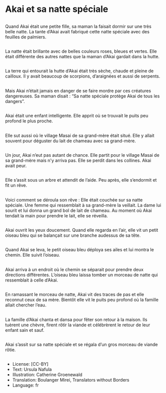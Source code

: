 # Akai et sa natte spéciale

##
Quand Akai était une petite fille,
sa maman la faisait dormir sur
une très belle natte.
La tante d’Akai avait fabriqué
cette natte spéciale avec des
feuilles de palmiers.

##
La natte était brillante avec de
belles couleurs roses, bleues et
vertes.
Elle était différente des autres
nattes que la maman d’Akai
gardait dans la hutte.

##
La terre qui entourait la hutte
d’Akai était très sèche, chaude
et pleine de cailloux.
Il y avait beaucoup de
scorpions, d’araignées et aussi
de serpents.

##
Mais Akai n’était jamais en
danger de se faire mordre par
ces créatures dangereuses.
Sa maman disait : “Sa natte
spéciale protège Akai de tous
les dangers”.

##
Akai était une enfant
intelligente.
Elle apprit où se trouvait le
puits peu profond le plus
proche.

##
Elle sut aussi où le village Masai
de sa grand-mère était situé.
Elle y allait souvent pour
déguster du lait de chameau
avec sa grand-mère.

##
Un jour, Akai n’eut pas autant
de chance.
Elle partit pour le village Masai
de sa grand-mère mais n'y
arriva pas.
Elle se perdit dans les collines.
Akai avait peur.

##
Elle s’assit sous un arbre et
attendit de l’aide.
Peu après, elle s’endormit et fit
un rêve.

##
Voici comment se déroula son rêve :
Elle était couchée sur sa natte spéciale.
Une femme qui ressemblait à sa grand-mère la
veillait.
La dame lui sourit et lui donna un grand bol de
lait de chameau.
Au moment où Akai tendait la main pour
prendre le lait, elle se réveilla.

##
Akai ouvrit les yeux doucement.
Quand elle regarda en l’air, elle
vit un petit oiseau bleu qui se
balançait sur une branche audessus de sa tête.

##
Quand Akai se leva, le petit
oiseau bleu déploya ses ailes et
lui montra le chemin.
Elle suivit l’oiseau.

##
Akai arriva à un endroit où le
chemin se séparait pour
prendre deux directions
différentes.
L’oiseau bleu laissa tomber un
morceau de natte qui
ressemblait à celle d’Akai.

##
En ramassant le morceau de
natte, Akai vit des traces de pas
et elle reconnut ceux de sa
mère.
Bientôt elle vit le puits peu
profond où la famille allait
chercher l’eau.

##
La famille d’Akai chanta et
dansa pour fêter son retour à la
maison.
Ils tuèrent une chèvre, firent
rôtir la viande et célébrèrent le
retour de leur enfant sain et
sauf.

##
Akai s’assit sur sa natte
spéciale et se régala d’un gros
morceau de viande rôtie.

##
* License: [CC-BY]
* Text: Ursula Nafula
* Illustration: Catherine Groenewald
* Translation: Boulanger Mirei, Translators without Borders
* Language: fr
